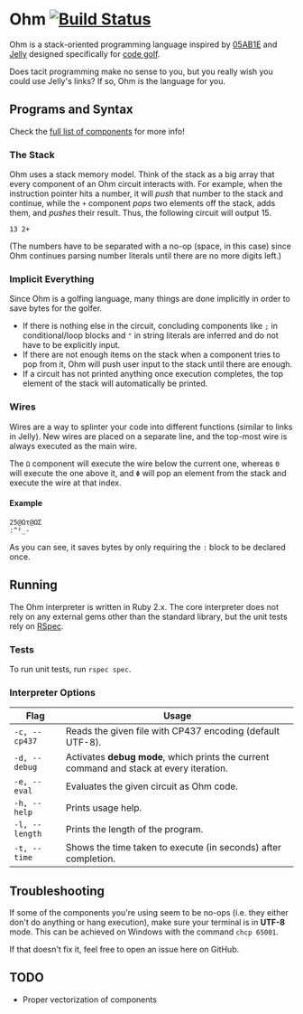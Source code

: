# Ohm [![Build Status](https://travis-ci.org/MiningPotatoes/Ohm.svg?branch=master)](https://travis-ci.org/MiningPotatoes/Ohm)
Ohm is a stack-oriented programming language inspired by [05AB1E](https://github.com/Adriandmen/05AB1E/) and [Jelly](https://github.com/DennisMitchell/jelly) designed specifically for [code golf](https://en.wikipedia.org/wiki/Code_golf).

Does tacit programming make no sense to you, but you really wish you could use Jelly's links? If so, Ohm is the language for you.

## Programs and Syntax

Check the [full list of components](https://github.com/MiningPotatoes/Ohm/blob/master/components.md) for more info!

### The Stack
Ohm uses a stack memory model. Think of the stack as a big array that every component of an Ohm circuit interacts with. For example, when the instruction pointer hits a number, it will *push* that number to the stack and continue, while the `+` component *pops* two elements off the stack, adds them, and *pushes* their result. Thus, the following circuit will output 15.

```
13 2+
```

(The numbers have to be separated with a no-op (space, in this case) since Ohm continues parsing number literals until there are no more digits left.)

### Implicit Everything
Since Ohm is a golfing language, many things are done implicitly in order to save bytes for the golfer.
- If there is nothing else in the circuit, concluding components like `;` in conditional/loop blocks and `"` in string literals are inferred and do not have to be explicitly input.
- If there are not enough items on the stack when a component tries to pop from it, Ohm will push user input to the stack until there are enough.
- If a circuit has not printed anything once execution completes, the top element of the stack will automatically be printed.

### Wires
Wires are a way to splinter your code into different functions (similar to links in Jelly). New wires are placed on a separate line, and the top-most wire is always executed as the main wire.

The `Ω` component will execute the wire below the current one, whereas `Θ` will execute the one above it, and `Φ` will pop an element from the stack and execute the wire at that index.

#### Example
```
25@Ωτ@ΩΣ
:^²_-
```

As you can see, it saves bytes by only requiring the `:` block to be declared once.

## Running
The Ohm interpreter is written in Ruby 2.x. The core interpreter does not rely on any external gems other than the standard library, but the unit tests rely on [RSpec](http://rspec.info/).

### Tests
To run unit tests, run `rspec spec`.

### Interpreter Options
|Flag|Usage|
|----|-----|
|`-c, --cp437`|Reads the given file with CP437 encoding (default UTF-8).|
|`-d, --debug`|Activates **debug mode**, which prints the current command and stack at every iteration.|
|`-e, --eval`|Evaluates the given circuit as Ohm code.|
|`-h, --help`|Prints usage help.|
|`-l, --length`|Prints the length of the program.|
|`-t, --time`|Shows the time taken to execute (in seconds) after completion.|

## Troubleshooting
If some of the components you're using seem to be no-ops (i.e. they either don't do anything or hang execution), make sure your terminal is in **UTF-8** mode. This can be achieved on Windows with the command `chcp 65001`.

If that doesn't fix it, feel free to open an issue here on GitHub.

## TODO
- Proper vectorization of components
